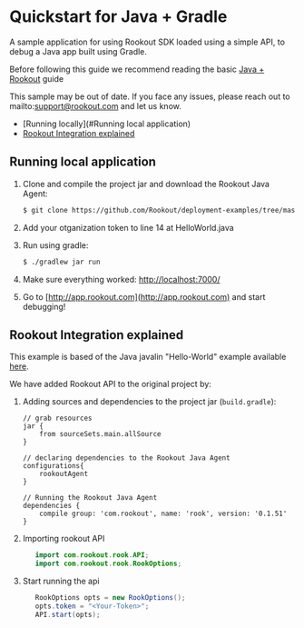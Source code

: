 # Quickstart for Java + Gradle

A sample application for using Rookout SDK loaded using a simple API, to debug a Java app built using Gradle. 

Before following this guide we recommend reading the basic [Java + Rookout] guide

This sample may be out of date. If you face any issues, please reach out to mailto:support@rookout.com and let us know.

* [Running locally](#Running local application)
* [Rookout Integration explained](#rookout-integration-explained)

## Running local application
1. Clone and compile the project jar and download the Rookout Java Agent:
     ```bash
    $ git clone https://github.com/Rookout/deployment-examples/tree/master/java-gradle
    ```
2. Add your otganization token to line 14 at HelloWorld.java

3. Run using gradle:
    ```bash
    $ ./gradlew jar run
    ```
4. Make sure everything worked: [http://localhost:7000/](http://localhost:7000/)

5. Go to [http://app.rookout.com](http://app.rookout.com) and start debugging! 

## Rookout Integration explained

This example is based of the Java javalin "Hello-World" example available [here].

We have added Rookout API to the original project by:
1. Adding sources and dependencies to the project jar (`build.gradle`):
    ```properties
    // grab resources
    jar {
        from sourceSets.main.allSource
    }
    
    // declaring dependencies to the Rookout Java Agent
    configurations{
        rookoutAgent
    }
    
    // Running the Rookout Java Agent
    dependencies {
        compile group: 'com.rookout', name: 'rook', version: '0.1.51'
    }
    ```
2. Importing rookout API
    ```java
       import com.rookout.rook.API;
       import com.rookout.rook.RookOptions;
    ```
    
3. Start running the api
    ```java
       RookOptions opts = new RookOptions();
       opts.token = "<Your-Token>";
       API.start(opts);
    ```
[Java + Rookout]: https://docs.rookout.com/docs/sdk-setup.html
[here]: https://github.com/tipsy/javalin/
[maven central]: https://mvnrepository.com/artifact/com.rookout/rook
